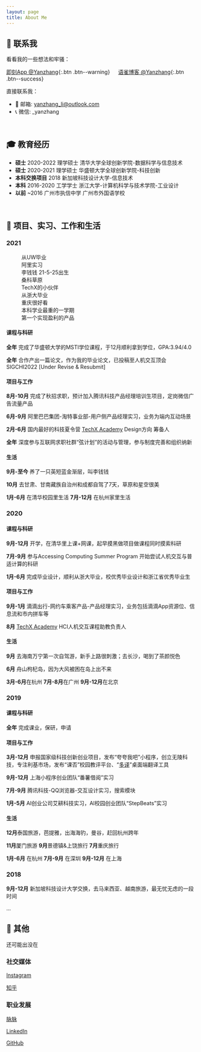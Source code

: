 ```yaml
---
layout: page
title: About Me
---
```

## 👣 联系我

看看我的一些想法和牢骚：

[即刻App @Yanzhang](https://web.okjike.com/u/B8D9E902-BB3C-4AE2-88CC-3830D96271D6){:.btn .btn--warning} &emsp;
[语雀博客 @Yanzhang](https://www.yuque.com/books/share/ff470c9b-ee00-4d7c-bad4-29311284e058?#){:.btn .btn--success}

直接联系我：
- 📩 邮箱: yanzhang_li@outlook.com
- 📞 微信: _yanzhang

<br>

## 🎓 教育经历
- **硕士** 2020-2022 理学硕士 清华大学全球创新学院-数据科学与信息技术
- **硕士** 2020-2021 理学硕士 华盛顿大学全球创新学院-科技创新
- **本科交换项目**  2018 新加坡科技设计大学-信息技术
- **本科** 2016-2020 工学学士  浙江大学-计算机科学与技术学院-工业设计
- **以前** ~2016 广州市执信中学 广州市外国语学校

<br>

## 💼 项目、实习、工作和生活

### 2021

<figure style="width: 160px" class="align-right">
  <img src="//img.oh-eureka.com/picgoMacMini/graduation.jpg" alt="">
  <figcaption>从UW毕业</figcaption>
  <img src="//img.oh-eureka.com/picgoMacMini/ali.jpg" alt="">
  <figcaption>阿里实习</figcaption>
  <img src="//img.oh-eureka.com/picgoMacMini/钱钱.png" alt="">
  <figcaption>李钱钱 21-5-25出生</figcaption>
  <img src="//img.oh-eureka.com/picgoMacMini/IMG_2640.JPG" alt="">
  <figcaption>桑科草原</figcaption>
  <img src="//img.oh-eureka.com/picgoMacMini/IMG_7383.JPG" alt="">
  <figcaption>TechX的小伙伴</figcaption>
  <img src="//img.oh-eureka.com/picgoMacMini/IMG_6973.jpg" alt="">
  <figcaption></figcaption>
  <img src="//img.oh-eureka.com/picgoMacMini/grad.jpg" alt="">
  <figcaption>从浙大毕业</figcaption>
  <img src="//img.oh-eureka.com/picgoMacMini/重庆.jpg" alt="">
  <figcaption>重庆很好看</figcaption>
  <img src="//img.oh-eureka.com/picgoMacMini/dip.jpg" alt="">
  <figcaption>本科学业最重的一学期</figcaption>
  <img src="//img.oh-eureka.com/picgoMacMini/博客封面.png" alt="">
  <figcaption>第一个实现盈利的产品</figcaption>
</figure>

#### 课程与科研

**全年** 完成了华盛顿大学的MSTI学位课程，于12月顺利拿到学位，GPA:3.94/4.0

**全年** 合作产出一篇论文，作为我的毕业论文，已投稿至人机交互顶会 SIGCHI2022 [Under Revise & Resubmit]

#### 项目与工作

**8月-10月** 完成了秋招求职，预计加入腾讯科技产品经理培训生项目，定岗微信广告流量产品

**6月-9月** 阿里巴巴集团-淘特事业部-用户侧产品经理实习，业务为端内互动场景

**2月-6月** 国内最好的科技夏令营 [TechX Academy](https://mp.weixin.qq.com/mp/homepage?__biz=MzIzMjQyMDc0MQ==&hid=9&sn=f512dd54381c19fc5cb58cf028ae433c&scene=18) Design方向 筹备人

**全年** 深度参与互联网求职社群“弦计划”的活动与管理，参与制度完善和组织纳新

#### 生活

**9月-至今** 养了一只英短蓝金渐层，叫李钱钱

**10月** 去甘肃、甘南藏族自治州和成都自驾了7天，草原和星空很美

**1月-6月** 在清华校园里生活 **7月-12月** 在杭州家里生活

### 2020

#### 课程与科研

**9月-12月** 开学，在清华里上课+网课，起早摸黑做项目做课程同时摸索科研

**7月-9月** 参与Accessing Computing Summer Program 开始尝试人机交互与普适计算的科研

**1月-6月** 完成毕业设计，顺利从浙大毕业，校优秀毕业设计和浙江省优秀毕业生

#### 项目与工作

**9月-1月** 滴滴出行-网约车乘客产品-产品经理实习，业务包括滴滴App资源位、信息流和市内拼车等

**8月** [TechX Academy](https://mp.weixin.qq.com/mp/homepage?__biz=MzIzMjQyMDc0MQ==&hid=9&sn=f512dd54381c19fc5cb58cf028ae433c&scene=18) HCI人机交互课程助教负责人

#### 生活

**9月** 去海南万宁第一次自驾游，新手上路很刺激；去长沙，喝到了茶颜悦色

**6月** 舟山枸杞岛，因为大风被困在岛上出不来

**3月-6月**在杭州 **7月-8月**在广州 **9月-12月**在北京

### 2019

#### 课程与科研

**全年** 完成课业，保研，申请

#### 项目与工作

**3月-12月** 申报国家级科技创新创业项目，发布“夸夸我吧”小程序，创立无陵科技，专注利基市场，发布“课否”校园教评平台、“[多译](https://duoyiapp.com)”桌面端翻译工具

**9月-12月** 上海小程序创业团队“番薯借阅”实习

**7月-9月** 腾讯科技-QQ浏览器-交互设计实习，搜索模块

**1月-5月** AI创业公司艾耕科技实习，AI校园创业团队“StepBeats”实习

#### 生活

**12月**泰国旅游，芭提雅，出海海钓，曼谷，赶回杭州跨年

**11月**厦门旅游 **9月**景德镇&上饶旅行  **7月**重庆旅行

**1月-6月** 在杭州 **7月-9月** 在深圳 **9月-12月** 在上海

### 2018

**9月-12月** 新加坡科技设计大学交换，去马来西亚、越南旅游，最无忧无虑的一段时间

...

## 📝 其他

还可能出没在

### 社交媒体

<i class="fab fa-instagram"></i> [Instagram](https://instagram.com/_liyanzhang)

<i class="fas fa-rss-square"></i> [知乎](https://www.zhihu.com/people/yanzhangli)

### 职业发展

<i class="fas fa-id-card-alt"></i> [脉脉](https://maimai.cn/contact/share/card?u=ifbrqwjtfnv5&_share_channel=copy_link)  

<i class="fab fa-linkedin"></i> [LinkedIn](https://www.linkedin.com/in/yanzhangli/)

<i class="fab fa-github-square"></i> [GitHub](https://github.com/yanzhanglee)

